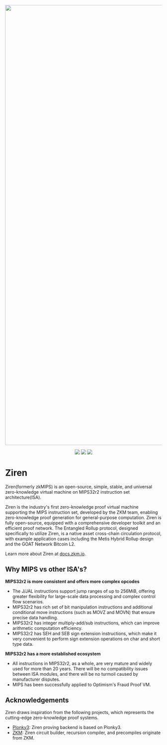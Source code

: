 <p align="center">
    <img alt="zkmreadme" width="1412" src="https://i.ibb.co/xDTXTgH/zkmreadme.gif">
</p>
<p align="center">
    <a href="https://discord.gg/zkm"><img src="https://img.shields.io/discord/700454073459015690?logo=discord"/></a>
    <a href="https://x.com/ProjectZKM"><img src="https://img.shields.io/twitter/follow/ProjectZKM?style=social"/></a>
    <a href="https://github.com/ProjectZKM/Ziren/graphs/contributors"><img src="https://img.shields.io/github/contributors/ProjectZKM/Ziren.svg"/></a>
</p>

# Ziren

Ziren(formerly zkMIPS) is an open-source, simple, stable, and universal zero-knowledge virtual machine on MIPS32r2 instruction set architecture(ISA).


Ziren is the industry's first zero-knowledge proof virtual machine supporting the MIPS instruction set, developed by the ZKM team, enabling zero-knowledge proof generation for general-purpose computation. Ziren is fully open-source, equipped with a comprehensive developer toolkit and an efficient proof network. The Entangled Rollup protocol, designed specifically to utilize Ziren, is a native asset cross-chain circulation protocol, with example application cases including the Metis Hybrid Rollup design and the GOAT Network Bitcoin L2.

Learn more about Ziren at [docs.zkm.io](https://docs.zkm.io).

## Why MIPS vs other ISA's?

**MIPS32r2 is more consistent and offers more complex opcodes**

* The J/JAL instructions support jump ranges of up to 256MiB, offering greater flexibility for large-scale data processing and complex control flow scenarios.
* MIPS32r2 has rich set of bit manipulation instructions and additional conditional move instructions (such as MOVZ and MOVN) that ensure precise data handling.
* MIPS32r2 has integer multiply-add/sub instructions, which can improve arithmetic computation efficiency.
* MIPS32r2 has SEH and SEB sign extension instructions, which make it very convenient to perform sign extension operations on char and short type data.

**MIPS32r2 has a more established ecosystem**

* All instructions in MIPS32r2, as a whole, are very mature and widely used for more than 20 years. There will be no compatibility issues between ISA modules, and there will be no turmoil caused by manufacturer disputes.
* MIPS has been successfully applied to Optimism's Fraud Proof VM.

## Acknowledgements
Ziren draws inspiration from the following projects, which represents the cutting-edge zero-knowledge proof systems. 
- [Plonky3](https://github.com/Plonky3/Plonky3): Ziren proving backend is based on Plonky3.
- [ZKM](https://github.com/succinctlabs/sp1): Ziren circuit builder, recursion compiler, and precompiles originate from ZKM.
